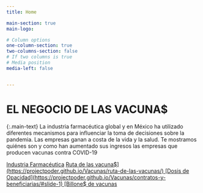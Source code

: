 ```yaml
---
title: Home

main-section: true
main-logo:

# Column options
one-column-section: true
two-columns-section: false
# If two columns is true
# Media position
media-left: false


---
```

# EL NEGOCIO DE LAS VACUNA$

{:.main-text}
La industria farmacéutica global y en México ha utilizado diferentes mecanismos para influenciar la toma de decisiones sobre la pandemia. Las empresas ganan a costa de la vida y la salud. Te mostramos quiénes son y como han aumentado sus ingresos las empresas que producen vacunas contra COVID-19

[Industria Farmacéutica](https://projectpoder.github.io/Vacunas/industria-farmaceutica/)
[Ruta de las vacuna$](https://projectpoder.github.io/Vacunas/ruta-de-las-vacunas/)
[Dosis de Opacidad](https://projectpoder.github.io/Vacunas/contratos-y-beneficiarias/#slide-1)
[Billone$ de vacunas](https://projectpoder.github.io/Vacunas/notas/)




